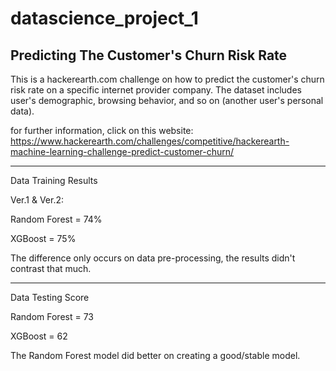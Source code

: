 # datascience_project_1
Predicting The Customer's Churn Risk Rate
--------------------
This is a hackerearth.com challenge on how to predict the customer's churn risk rate on a specific internet provider company.
The dataset includes user's demographic, browsing behavior, and so on (another user's personal data).

for further information, click on this website:
https://www.hackerearth.com/challenges/competitive/hackerearth-machine-learning-challenge-predict-customer-churn/

--------------------
Data Training Results

Ver.1 & Ver.2:

Random Forest = 74%

XGBoost = 75%

The difference only occurs on data pre-processing, the results didn't contrast that much.

--------------------
Data Testing Score

Random Forest = 73

XGBoost = 62

The Random Forest model did better on creating a good/stable model.
